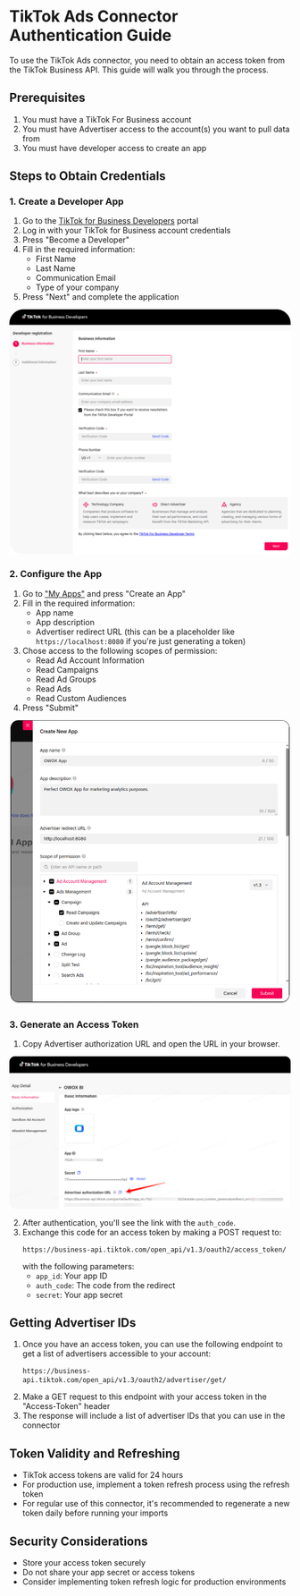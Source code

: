 # TikTok Ads Connector Authentication Guide

To use the TikTok Ads connector, you need to obtain an access token from the TikTok Business API. This guide will walk you through the process.

## Prerequisites

1. You must have a TikTok For Business account
2. You must have Advertiser access to the account(s) you want to pull data from
3. You must have developer access to create an app

## Steps to Obtain Credentials

### 1. Create a Developer App

1. Go to the [TikTok for Business Developers](https://business-api.tiktok.com/portal) portal
2. Log in with your TikTok for Business account credentials
3. Press "Become a Developer"
4. Fill in the required information:
   - First Name
   - Last Name
   - Communication Email
   - Type of your company
5. Press "Next" and complete the application

![TikTok Become a Developer](/src/Integrations/TikTokAds/res/tiktok_developer.png)

### 2. Configure the App

1. Go to ["My Apps"](https://business-api.tiktok.com/portal/apps) and press "Create an App"
2. Fill in the required information:
   - App name
   - App description
   - Advertiser redirect URL (this can be a placeholder like `https://localhost:8080` if you're just generating a token)
3. Chose access to the following scopes of permission:
   - Read Ad Account Information
   - Read Campaigns
   - Read Ad Groups
   - Read Ads
   - Read Custom Audiences
4. Press "Submit"

![TikTok Create App](/src/Integrations/TikTokAds/res/tiktok_createapp.png)

### 3. Generate an Access Token

1. Copy Advertiser authorization URL and open the URL in your browser.

![TikTok URL](/src/Integrations/TikTokAds/res/tiktok_url.png)

2. After authentication, you'll see the link with the `auth_code`.
3. Exchange this code for an access token by making a POST request to:
   ```
   https://business-api.tiktok.com/open_api/v1.3/oauth2/access_token/
   ```
   with the following parameters:
   - `app_id`: Your app ID
   - `auth_code`: The code from the redirect
   - `secret`: Your app secret

## Getting Advertiser IDs

1. Once you have an access token, you can use the following endpoint to get a list of advertisers accessible to your account:
   ```
   https://business-api.tiktok.com/open_api/v1.3/oauth2/advertiser/get/
   ```
2. Make a GET request to this endpoint with your access token in the "Access-Token" header
3. The response will include a list of advertiser IDs that you can use in the connector

## Token Validity and Refreshing

- TikTok access tokens are valid for 24 hours
- For production use, implement a token refresh process using the refresh token
- For regular use of this connector, it's recommended to regenerate a new token daily before running your imports

## Security Considerations

- Store your access token securely
- Do not share your app secret or access tokens
- Consider implementing token refresh logic for production environments 